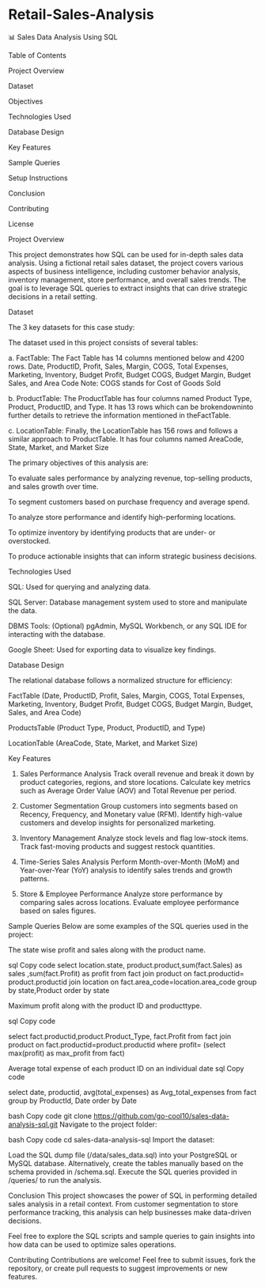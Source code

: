 # Retail-Sales-Analysis

📊 Sales Data Analysis Using SQL

Table of Contents

Project Overview

Dataset

Objectives

Technologies Used

Database Design

Key Features

Sample Queries


Setup Instructions

Conclusion

Contributing

License

Project Overview

This project demonstrates how SQL can be used for in-depth sales data analysis. Using a fictional retail sales dataset, the project covers various aspects of business intelligence, including customer behavior analysis, inventory management, store performance, and overall sales trends. The goal is to leverage SQL queries to extract insights that can drive strategic decisions in a retail setting.

Dataset

The 3 key datasets for this case study:

The dataset used in this project consists of several tables:

a. FactTable: The Fact Table has 14 columns mentioned below and 4200 rows. Date, ProductID, Profit, Sales, Margin, COGS, Total Expenses, Marketing, Inventory, Budget Profit, Budget COGS, Budget Margin, Budget
Sales, and Area Code
Note: COGS stands for Cost of Goods Sold

b. ProductTable: The ProductTable has four columns named Product Type, Product, ProductID, and Type. It has 13 rows which can be brokendowninto further details to retrieve the information mentioned in theFactTable. 

c. LocationTable: Finally, the LocationTable has 156 rows and follows a similar approach to ProductTable. It has four columns named AreaCode, State, Market, and Market Size

The primary objectives of this analysis are:

To evaluate sales performance by analyzing revenue, top-selling products, and sales growth over time.

To segment customers based on purchase frequency and average spend.

To analyze store performance and identify high-performing locations.

To optimize inventory by identifying products that are under- or overstocked.

To produce actionable insights that can inform strategic business decisions.

Technologies Used

SQL: Used for querying and analyzing data.

SQL Server: Database management system used to store and manipulate the data.

DBMS Tools: (Optional) pgAdmin, MySQL Workbench, or any SQL IDE for interacting with the database.

Google Sheet: Used for exporting data to visualize key findings.

Database Design

The relational database follows a normalized structure for efficiency:

FactTable (Date, ProductID, Profit, Sales, Margin, COGS, Total Expenses, Marketing, Inventory, Budget Profit, Budget COGS, Budget Margin, Budget, Sales, and Area Code)

ProductsTable (Product Type, Product, ProductID, and Type)

LocationTable (AreaCode, State, Market, and Market Size)


Key Features

1. Sales Performance Analysis
Track overall revenue and break it down by product categories, regions, and store locations.
Calculate key metrics such as Average Order Value (AOV) and Total Revenue per period.

2. Customer Segmentation
Group customers into segments based on Recency, Frequency, and Monetary value (RFM).
Identify high-value customers and develop insights for personalized marketing.

3. Inventory Management
Analyze stock levels and flag low-stock items.
Track fast-moving products and suggest restock quantities.

4. Time-Series Sales Analysis
Perform Month-over-Month (MoM) and Year-over-Year (YoY) analysis to identify sales trends and growth patterns.

5. Store & Employee Performance
Analyze store performance by comparing sales across locations.
Evaluate employee performance based on sales figures.

Sample Queries
Below are some examples of the SQL queries used in the project:

The state wise profit and sales along with the product name.

sql
Copy code
select  location.state, product.product,sum(fact.Sales) as sales ,sum(fact.Profit) as profit from fact join product on fact.productid= product.productid 
join location on fact.area_code=location.area_code
group by state,Product
order by state

Maximum profit along with the product ID and producttype.

sql
Copy code

select fact.productid,product.Product_Type, fact.Profit from fact join product on fact.productid=product.productid 
where profit= (select max(profit) as max_profit from fact)

Average total expense of each product ID on an individual date
sql
Copy code

select date, productid, avg(total_expenses) as Avg_total_expenses from fact 
group by ProductId, Date
order by Date

bash
Copy code
git clone https://github.com/go-cool10/sales-data-analysis-sql.git
Navigate to the project folder:

bash
Copy code
cd sales-data-analysis-sql
Import the dataset:

Load the SQL dump file (/data/sales_data.sql) into your PostgreSQL or MySQL database.
Alternatively, create the tables manually based on the schema provided in /schema.sql.
Execute the SQL queries provided in /queries/ to run the analysis.

Conclusion
This project showcases the power of SQL in performing detailed sales analysis in a retail context. From customer segmentation to store performance tracking, this analysis can help businesses make data-driven decisions.

Feel free to explore the SQL scripts and sample queries to gain insights into how data can be used to optimize sales operations.

Contributing
Contributions are welcome! Feel free to submit issues, fork the repository, or create pull requests to suggest improvements or new features.
